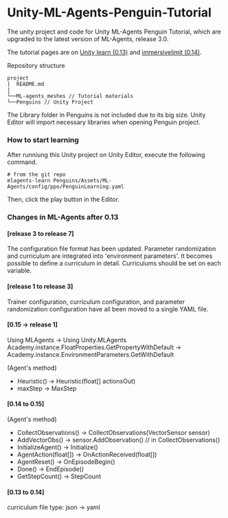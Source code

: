 # Unity-ML-Agents-Penguin-Tutorial
The unity project and code for Unity ML-Agents Penguin Tutorial, which are upgraded to the latest version of ML-Agents, release 3.0.

The tutorial pages are on [Unity learn (0.13)](https://learn.unity.com/project/ml-agents-penguins?uv=2019.3) and [immersivelimit (0.14)](https://www.immersivelimit.com/tutorials/reinforcement-learning-penguins-part-1-unity-ml-agents).


Repository structure
```
project
|  README.md
|
└──ML-agents_meshes // Tutorial materials
└──Penguins // Unity Project
```

The Library folder in Penguins is not included due to its big size.
Unity Editor will import necessary libraries when opening Penguin project.

### How to start learning
After runniung this Unity project on Unity Editor, execute the following command.
```
# from the git repo
mlagents-learn Penguins/Assets/ML-Agents/config/ppo/PenguinLearning.yaml
```
Then, click the play button in the Editor.

### Changes in ML-Agents after 0.13

#### [release 3 to release 7]
The configuration file format has been updated. Parameter randomization and curriculum are integrated into 'environment parameters'. It becomes possible to define a curriculum in detail. Curriculums should be set on each variable.

#### [release 1 to release 3]
Trainer configuration, curriculum configuration, and parameter randomization configuration have all been moved to a single YAML file.

#### [0.15 -> release 1]
Using MLAgents -> Using Unity.MLAgents
Academy.instance.FloatProperties.GetPropertyWithDefault -> Academy.instance.EnvironmentParameters.GetWithDefault

(Agent's method)
- Heuristic() -> Heuristic(float[] actionsOut)
- maxStep -> MaxStep

#### [0.14 to 0.15]
(Agent's method)
- CollectObservations() -> CollectObservations(VectorSensor sensor)
- AddVectorObs() -> sensor.AddObservation()  // in CollectObservations()
- InitializeAgent() -> Initialize()
- AgentAction(float[]) -> OnActionReceived(float[])
- AgentReset() -> OnEpisodeBegin()
- Done() -> EndEpisode()
- GetStepCount() -> StepCount

#### [0.13 to 0.14]
curriculum file type: json -> yaml